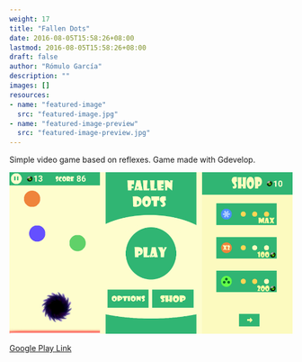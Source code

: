 ```yaml
---
weight: 17
title: "Fallen Dots"
date: 2016-08-05T15:58:26+08:00
lastmod: 2016-08-05T15:58:26+08:00
draft: false
author: "Rómulo García"
description: ""
images: []
resources:
- name: "featured-image"
  src: "featured-image.jpg"
- name: "featured-image-preview"
  src: "featured-image-preview.jpg"
---
```


Simple video game based on reflexes. Game made with Gdevelop.

![Image](image0.jpg)

[Google Play Link](https://play.google.com/store/apps/details?id=com.rogarmu8Games.FallenDots)